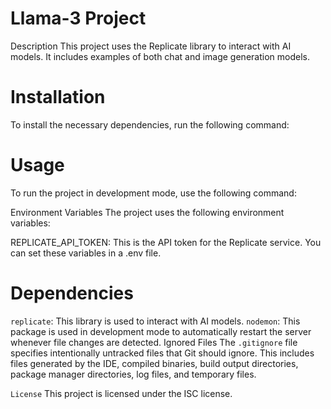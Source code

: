 # Llama-3 Project
Description
This project uses the Replicate library to interact with AI models. It includes examples of both chat and image generation models.

# Installation
To install the necessary dependencies, run the following command:

# Usage
To run the project in development mode, use the following command:

Environment Variables
The project uses the following environment variables:

REPLICATE_API_TOKEN: This is the API token for the Replicate service.
You can set these variables in a .env file.

# Dependencies
`replicate`: This library is used to interact with AI models.
`nodemon`: This package is used in development mode to automatically restart the server whenever file changes are detected.
Ignored Files
The `.gitignore` file specifies intentionally untracked files that Git should ignore. This includes files generated by the IDE, compiled binaries, build output directories, package manager directories, log files, and temporary files.

`License`
This project is licensed under the ISC license.